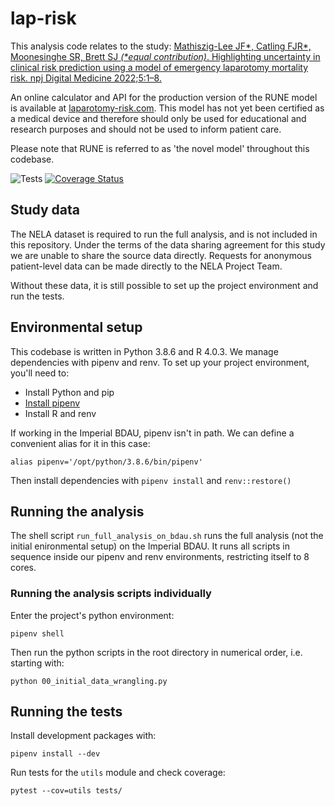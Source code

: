 # lap-risk

This analysis code relates to the study: [Mathiszig-Lee JF*, Catling FJR*, Moonesinghe SR, Brett SJ _(*equal contribution)_. Highlighting uncertainty in clinical risk prediction using a model of emergency laparotomy mortality risk. npj Digital Medicine 2022;5:1–8.](https://www.nature.com/articles/s41746-022-00616-7)

An online calculator and API for the production version of the RUNE model is available at [laparotomy-risk.com](https://laparotomy-risk.com/). This model has not yet been certified as a medical device and therefore should only be used for educational and research purposes and should not be used to inform patient care.

Please note that RUNE is referred to as 'the novel model' throughout this codebase.

![Tests](https://github.com/finncatling/lap-risk/workflows/Tests/badge.svg)
[![Coverage Status](https://coveralls.io/repos/github/finncatling/lap-risk/badge.svg?t=H4at4E)](https://coveralls.io/github/finncatling/lap-risk)


## Study data

The NELA dataset is required to run the full analysis, and is not included in this repository. Under the terms of the data sharing agreement for this study we are unable to share the source data directly. Requests for anonymous patient-level data can be made directly to the NELA Project Team. 

Without these data, it is still possible to set up the project environment and run the tests.


## Environmental setup

This codebase is written in Python 3.8.6 and R 4.0.3. We manage dependencies with pipenv and renv. To set up your project environment, you'll need to:

- Install Python and pip
- [Install pipenv](https://pipenv-fork.readthedocs.io/en/latest/install.html#installing-pipenv)
- Install R and renv

If working in the Imperial BDAU, pipenv isn't in path. We can define a convenient alias for it in this case:

```console
alias pipenv='/opt/python/3.8.6/bin/pipenv'
```

Then install dependencies with  `pipenv install` and `renv::restore()`


## Running the analysis

The shell script `run_full_analysis_on_bdau.sh` runs the full analysis (not the initial enironmental setup) on the Imperial BDAU. It runs all scripts in sequence inside our pipenv and renv environments, restricting itself to 8 cores. 


### Running the analysis scripts individually

Enter the project's python environment:

```console
pipenv shell
```

Then run the python scripts in the root directory in numerical order, i.e. starting with:

```console
python 00_initial_data_wrangling.py
```


## Running the tests

Install development packages with:

```console
pipenv install --dev 
```

Run tests for the `utils` module and check coverage:

```console
pytest --cov=utils tests/ 
```
